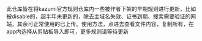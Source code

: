 此仓库皆在将kazumi官方规则仓库内一些被作者下架的早期规则进行更新，比如被disable的，超半年未更新的，除去主域名失效、证书到期、搜索需要验证的网站，其余可正常使用的已上传。使用方法，点进去查看文件内容，复制所有，在app内选择从剪贴板导入即可，更多规则请等待更新
